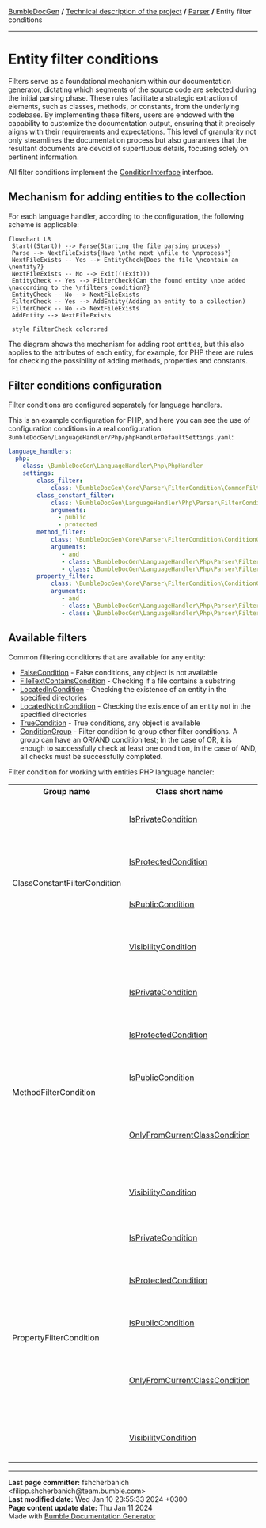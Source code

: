 <embed> <a href="/docs/README.md">BumbleDocGen</a> <b>/</b> <a href="/docs/tech/readme.md">Technical description of the project</a> <b>/</b> <a href="/docs/tech/02_parser/readme.md">Parser</a> <b>/</b> Entity filter conditions<hr> </embed>

<embed> <h1>Entity filter conditions</h1> </embed>

Filters serve as a foundational mechanism within our documentation generator, dictating which segments of the source code are selected during the initial parsing phase.
These rules facilitate a strategic extraction of elements, such as classes, methods, or constants, from the underlying codebase.
By implementing these filters, users are endowed with the capability to customize the documentation output, ensuring that it precisely aligns with their requirements and expectations.
This level of granularity not only streamlines the documentation process but also guarantees that the resultant documents are devoid of superfluous details, focusing solely on pertinent information.

All filter conditions implement the <a href="/docs/tech/02_parser/classes/ConditionInterface.md">ConditionInterface</a> interface.

<embed> <h2>Mechanism for adding entities to the collection</h2> </embed>

For each language handler, according to the configuration, the following scheme is applicable:

```mermaid
flowchart LR
 Start((Start)) --> Parse(Starting the file parsing process)
 Parse --> NextFileExists{Have \nthe next \nfile to \nprocess?}
 NextFileExists -- Yes --> EntityCheck{Does the file \ncontain an \nentity?}
 NextFileExists -- No --> Exit(((Exit)))
 EntityCheck -- Yes --> FilterCheck{Can the found entity \nbe added \naccording to the \nfilters condition?}
 EntityCheck -- No --> NextFileExists
 FilterCheck -- Yes --> AddEntity(Adding an entity to a collection)
 FilterCheck -- No --> NextFileExists
 AddEntity --> NextFileExists

 style FilterCheck color:red
```

The diagram shows the mechanism for adding root entities, but this also applies to the attributes of each entity,
for example, for PHP there are rules for checking the possibility of adding methods, properties and constants.

<embed> <h2>Filter conditions configuration</h2> </embed>

Filter conditions are configured separately for language handlers.

This is an example configuration for PHP, and here you can see the use of configuration conditions in a real configuration `BumbleDocGen/LanguageHandler/Php/phpHandlerDefaultSettings.yaml`:

```yaml
language_handlers:
  php:
    class: \BumbleDocGen\LanguageHandler\Php\PhpHandler
    settings:
        class_filter:
            class: \BumbleDocGen\Core\Parser\FilterCondition\CommonFilterCondition\TrueCondition
        class_constant_filter:
            class: \BumbleDocGen\LanguageHandler\Php\Parser\FilterCondition\ClassConstantFilterCondition\VisibilityCondition
            arguments:
              - public
              - protected
        method_filter:
            class: \BumbleDocGen\Core\Parser\FilterCondition\ConditionGroup
            arguments:
               - and
               - class: \BumbleDocGen\LanguageHandler\Php\Parser\FilterCondition\MethodFilterCondition\IsPublicCondition
               - class: \BumbleDocGen\LanguageHandler\Php\Parser\FilterCondition\MethodFilterCondition\OnlyFromCurrentClassCondition
        property_filter:
            class: \BumbleDocGen\Core\Parser\FilterCondition\ConditionGroup
            arguments:
               - and
               - class: \BumbleDocGen\LanguageHandler\Php\Parser\FilterCondition\PropertyFilterCondition\IsPublicCondition
               - class: \BumbleDocGen\LanguageHandler\Php\Parser\FilterCondition\PropertyFilterCondition\OnlyFromCurrentClassCondition
```

<embed> <h2>Available filters</h2> </embed>


Common filtering conditions that are available for any entity:

<embed> <ul><li><a href='/docs/tech/02_parser/classes/FalseCondition.md'>FalseCondition</a> - False conditions, any object is not available</li><li><a href='/docs/tech/02_parser/classes/FileTextContainsCondition.md'>FileTextContainsCondition</a> - Checking if a file contains a substring</li><li><a href='/docs/tech/02_parser/classes/LocatedInCondition.md'>LocatedInCondition</a> - Checking the existence of an entity in the specified directories</li><li><a href='/docs/tech/02_parser/classes/LocatedNotInCondition.md'>LocatedNotInCondition</a> - Checking the existence of an entity not in the specified directories</li><li><a href='/docs/tech/02_parser/classes/TrueCondition.md'>TrueCondition</a> - True conditions, any object is available</li><li><a href='/docs/tech/02_parser/classes/ConditionGroup.md'>ConditionGroup</a> - Filter condition to group other filter conditions. A group can have an OR/AND condition test;
In the case of OR, it is enough to successfully check at least one condition, in the case of AND, all checks must be successfully completed.</li></ul> </embed>

Filter condition for working with entities PHP language handler:

<embed> <table><tr><th>Group name</th><th>Class short name</th><th>Description</th></tr><tr><td rowspan='4'>ClassConstantFilterCondition</td><td><a href='/docs/tech/02_parser/classes/IsPrivateCondition.md'>IsPrivateCondition</a></td><td>Check is a private constant or not</td></tr><tr><td><a href='/docs/tech/02_parser/classes/IsProtectedCondition.md'>IsProtectedCondition</a></td><td>Check is a protected constant or not</td></tr><tr><td><a href='/docs/tech/02_parser/classes/IsPublicCondition.md'>IsPublicCondition</a></td><td>Check is a public constant or not</td></tr><tr><td><a href='/docs/tech/02_parser/classes/VisibilityCondition.md'>VisibilityCondition</a></td><td>Constant access modifier check</td></tr><tr><td colspan='3'></td></tr><tr><td rowspan='5'>MethodFilterCondition</td><td><a href='/docs/tech/02_parser/classes/IsPrivateCondition_2.md'>IsPrivateCondition</a></td><td>Check is a private method or not</td></tr><tr><td><a href='/docs/tech/02_parser/classes/IsProtectedCondition_2.md'>IsProtectedCondition</a></td><td>Check is a protected method or not</td></tr><tr><td><a href='/docs/tech/02_parser/classes/IsPublicCondition_2.md'>IsPublicCondition</a></td><td>Check is a public method or not</td></tr><tr><td><a href='/docs/tech/02_parser/classes/OnlyFromCurrentClassCondition.md'>OnlyFromCurrentClassCondition</a></td><td>Only methods that belong to the current class (not parent)</td></tr><tr><td><a href='/docs/tech/02_parser/classes/VisibilityCondition_2.md'>VisibilityCondition</a></td><td>Method access modifier check</td></tr><tr><td colspan='3'></td></tr><tr><td rowspan='5'>PropertyFilterCondition</td><td><a href='/docs/tech/02_parser/classes/IsPrivateCondition_3.md'>IsPrivateCondition</a></td><td>Check is a private property or not</td></tr><tr><td><a href='/docs/tech/02_parser/classes/IsProtectedCondition_3.md'>IsProtectedCondition</a></td><td>Check is a protected property or not</td></tr><tr><td><a href='/docs/tech/02_parser/classes/IsPublicCondition_3.md'>IsPublicCondition</a></td><td>Check is a public property or not</td></tr><tr><td><a href='/docs/tech/02_parser/classes/OnlyFromCurrentClassCondition_2.md'>OnlyFromCurrentClassCondition</a></td><td>Only properties that belong to the current class (not parent)</td></tr><tr><td><a href='/docs/tech/02_parser/classes/VisibilityCondition_3.md'>VisibilityCondition</a></td><td>Property access modifier check</td></tr><tr><td colspan='3'></td></tr></table> </embed>


<div id='page_committer_info'>
<hr>
<b>Last page committer:</b> fshcherbanich &lt;filipp.shcherbanich@team.bumble.com&gt;<br><b>Last modified date:</b>   Wed Jan 10 23:55:33 2024 +0300<br><b>Page content update date:</b> Thu Jan 11 2024<br>Made with <a href='https://github.com/bumble-tech/bumble-doc-gen/blob/master/docs/README.md'>Bumble Documentation Generator</a></div>